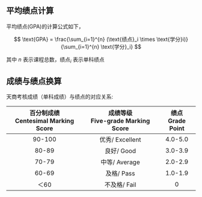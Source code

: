 ## 平均绩点计算
平均绩点(GPA)的计算公式如下，


$$
\text{GPA} = \frac{\sum_{i=1}^{n} (\text{绩点}_i \times \text{学分}i)}{\sum_{i=1}^{n} \text{学分}_i}
$$

其中 $n$ 表示课程总数，$\text{绩点}_i$ 表示单科绩点

## 成绩与绩点换算

天商考核成绩（单科成绩）与绩点的对应关系:

| 百分制成绩<br>Centesimal Marking Score | 成绩等级<br>Five-grade Marking Score | 绩点<br>Grade Point |
| :------------------------------------: | :----------------------------------: | :-----------------: |
|                 90-100                 |           优秀/ Excellent            |       4.0-5.0       |
|                 80-89                  |              良好/ Good              |       3.0-3.9       |
|                 70-79                  |            中等/ Average             |       2.0-2.9       |
|                 60-69                  |              及格/ Pass              |       1.0-1.9       |
|                  ＜60                  |             不及格/ Fail             |          0          |